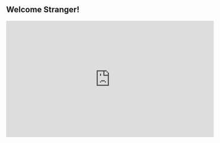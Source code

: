 ## Welcome Stranger!

<iframe width="560" height="315"
src="https://www.youtube.com/watch?v=Dg0IjOzopYU" 
frameborder="0" 
allow="accelerometer; autoplay; encrypted-media; gyroscope; picture-in-picture" 
allowfullscreen></iframe>
